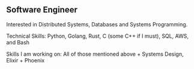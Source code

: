 Software Engineer
---

Interested in Distributed Systems, Databases and Systems Programming.

Technical Skills: Python, Golang, Rust, C (some C++ if I must), SQL, AWS, and Bash

Skills I am working on: All of those mentioned above + Systems Design, Elixir + Phoenix
